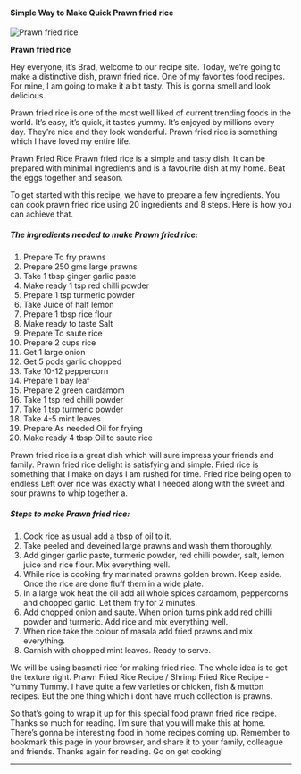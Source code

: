             

#### Simple Way to Make Quick Prawn fried rice

![Prawn fried rice](https://img-global.cpcdn.com/recipes/66e058db95a1cb3e/751x532cq70/prawn-fried-rice-recipe-main-photo.jpg)

**Prawn fried rice**

Hey everyone, it’s Brad, welcome to our recipe site. Today, we’re going to make a distinctive dish, prawn fried rice. One of my favorites food recipes. For mine, I am going to make it a bit tasty. This is gonna smell and look delicious.

Prawn fried rice is one of the most well liked of current trending foods in the world. It’s easy, it’s quick, it tastes yummy. It’s enjoyed by millions every day. They’re nice and they look wonderful. Prawn fried rice is something which I have loved my entire life.

Prawn Fried Rice Prawn fried rice is a simple and tasty dish. It can be prepared with minimal ingredients and is a favourite dish at my home. Beat the eggs together and season.

To get started with this recipe, we have to prepare a few ingredients. You can cook prawn fried rice using 20 ingredients and 8 steps. Here is how you can achieve that.

##### The ingredients needed to make Prawn fried rice:

1.  Prepare To fry prawns
2.  Prepare 250 gms large prawns
3.  Take 1 tbsp ginger garlic paste
4.  Make ready 1 tsp red chilli powder
5.  Prepare 1 tsp turmeric powder
6.  Take Juice of half lemon
7.  Prepare 1 tbsp rice flour
8.  Make ready to taste Salt
9.  Prepare To saute rice
10.  Prepare 2 cups rice
11.  Get 1 large onion
12.  Get 5 pods garlic chopped
13.  Take 10-12 peppercorn
14.  Prepare 1 bay leaf
15.  Prepare 2 green cardamom
16.  Take 1 tsp red chilli powder
17.  Take 1 tsp turmeric powder
18.  Take 4-5 mint leaves
19.  Prepare As needed Oil for frying
20.  Make ready 4 tbsp Oil to saute rice

Prawn fried rice is a great dish which will sure impress your friends and family. Prawn fried rice delight is satisfying and simple. Fried rice is something that I make on days I am rushed for time. Fried rice being open to endless Left over rice was exactly what I needed along with the sweet and sour prawns to whip together a.

##### Steps to make Prawn fried rice:

1.  Cook rice as usual add a tbsp of oil to it.
2.  Take peeled and deveined large prawns and wash them thoroughly.
3.  Add ginger garlic paste, turmeric powder, red chilli powder, salt, lemon juice and rice flour. Mix everything well.
4.  While rice is cooking fry marinated prawns golden brown. Keep aside. Once the rice are done fluff them in a wide plate.
5.  In a large wok heat the oil add all whole spices cardamom, peppercorns and chopped garlic. Let them fry for 2 minutes.
6.  Add chopped onion and saute. When onion turns pink add red chilli powder and turmeric. Add rice and mix everything well.
7.  When rice take the colour of masala add fried prawns and mix everything.
8.  Garnish with chopped mint leaves. Ready to serve.

We will be using basmati rice for making fried rice. The whole idea is to get the texture right. Prawn Fried Rice Recipe / Shrimp Fried Rice Recipe - Yummy Tummy. I have quite a few varieties or chicken, fish & mutton recipes. But the one thing which i dont have much collection is prawns.

So that’s going to wrap it up for this special food prawn fried rice recipe. Thanks so much for reading. I’m sure that you will make this at home. There’s gonna be interesting food in home recipes coming up. Remember to bookmark this page in your browser, and share it to your family, colleague and friends. Thanks again for reading. Go on get cooking!

* * *